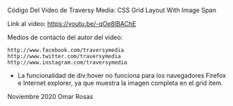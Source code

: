 
Código Del Video de Traversy Media: CSS Grid Layout With Image Span

Link al video: https://youtu.be/-qOe8lBAChE

Medios de contacto del autor del video:

    http://www.facebook.com/traversymedia
    http://www.twitter.com/traversymedia
    http://www.instagram.com/traversymedia

- La funcionalidad de div:hover no funciona para los navegadores Firefox e Internet explorer, ya que muestra la imagen completa en el grid item.

Noviembre 2020 Omar Rosas